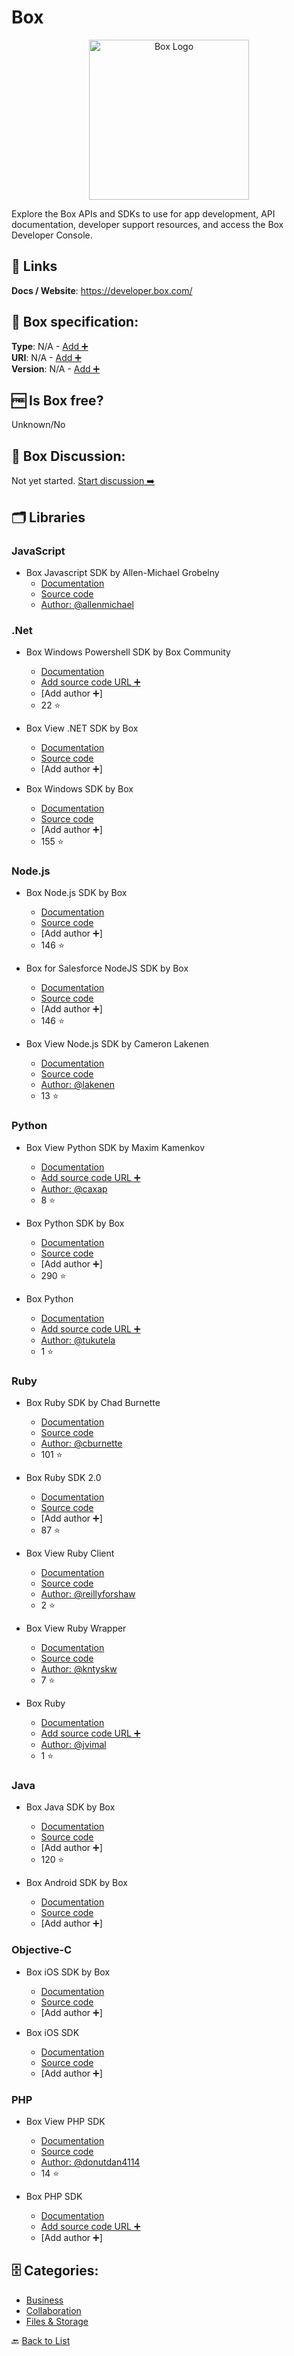 # Box
<p align="center">
    <img width="256" src="https://raw.githubusercontent.com/apis-list/apis-list/main/apis/box/logo_256x256.png" alt="Box Logo"/>
</p>
Explore the Box APIs and SDKs to use for app development,
API documentation, developer support resources, and access
the Box Developer Console.

##  🔗 Links
**Docs / Website**: https://developer.box.com/

## 🧬 Box specification:
**Type**: N/A - [Add ➕](https://github.com/apis-list/apis-list/edit/main/apis-list.yaml)  
**URI**: N/A - [Add ➕](https://github.com/apis-list/apis-list/edit/main/apis-list.yaml)  
**Version**: N/A - [Add ➕](https://github.com/apis-list/apis-list/edit/main/apis-list.yaml)

## 🆓 Is Box free?
 Unknown/No 

## 💬 Box Discussion:
Not yet started. [Start discussion ➡️](https://github.com/apis-list/apis-list/discussions/new)

## 🗂️ Libraries
### JavaScript
- Box Javascript SDK by Allen-Michael Grobelny
    - [Documentation](https://github.com/allenmichael/box-javascript-sdk/blob/master/README.md)
    - [Source code](https://github.com/allenmichael/box-javascript-sdk)
    - [Author: @allenmichael](https://github.com/allenmichael)

### .Net
- Box Windows Powershell SDK by Box Community
    - [Documentation](https://github.com/box-community/box-powershell-sdk-v2)
    - [Add source code URL ➕]()
    - [Add author ➕]
    - 22 ⭐

- Box View .NET SDK by Box
    - [Documentation](https://box-content.readme.io/docs/view-api-sdks)
    - [Source code](https://github.com/crocodoc/dot-net-box-view)
    - [Add author ➕]

- Box Windows SDK by Box
    - [Documentation](https://github.com/box/box-windows-sdk-v2/blob/master/README.md)
    - [Source code](https://github.com/box/box-windows-sdk-v2)
    - [Add author ➕]
    - 155 ⭐

### Node.js
-  Box Node.js SDK by Box
    - [Documentation](https://www.npmjs.com/package/box-node-sdk)
    - [Source code](https://github.com/box/box-node-sdk)
    - [Add author ➕]
    - 146 ⭐

- Box for Salesforce NodeJS SDK by Box
    - [Documentation](https://github.com/box/box-salesforce-sdk)
    - [Source code](https://github.com/box/box-node-sdk)
    - [Add author ➕]
    - 146 ⭐

- Box View Node.js SDK by Cameron Lakenen
    - [Documentation](https://www.npmjs.com/package/box-view)
    - [Source code](https://github.com/lakenen/node-box-view)
    - [Author: @lakenen](https://github.com/lakenen)
    - 13 ⭐

### Python
- Box View Python SDK by Maxim Kamenkov
    - [Documentation](https://github.com/caxap/python-boxview)
    - [Add source code URL ➕]()
    - [Author: @caxap](https://github.com/caxap)
    - 8 ⭐

- Box Python SDK by Box
    - [Documentation](http://opensource.box.com/box-python-sdk/)
    - [Source code](https://github.com/box/box-python-sdk)
    - [Add author ➕]
    - 290 ⭐

- Box Python
    - [Documentation](https://github.com/tukutela/box-python)
    - [Add source code URL ➕]()
    - [Author: @tukutela](https://github.com/tukutela)
    - 1 ⭐

### Ruby
- Box Ruby SDK by Chad Burnette
    - [Documentation](http://www.rubydoc.info/gems/boxr/Boxr/Client)
    - [Source code](https://github.com/cburnette/boxr)
    - [Author: @cburnette](https://github.com/cburnette)
    - 101 ⭐

- Box Ruby SDK 2.0
    - [Documentation](https://github.com/attachmentsme/ruby-box)
    - [Source code](https://github.com/attachmentsme/ruby-box)
    - [Add author ➕]
    - 87 ⭐

- Box View Ruby Client
    - [Documentation](https://github.com/reillyforshaw/box_view)
    - [Source code](https://github.com/reillyforshaw/box_view)
    - [Author: @reillyforshaw](https://github.com/reillyforshaw)
    - 2 ⭐

- Box View Ruby Wrapper
    - [Documentation](https://github.com/kntyskw/box-view-ruby)
    - [Source code](https://github.com/kntyskw/box-view-ruby)
    - [Author: @kntyskw](https://github.com/kntyskw)
    - 7 ⭐

- Box Ruby
    - [Documentation](https://github.com/jvimal/box-ruby)
    - [Add source code URL ➕]()
    - [Author: @jvimal](https://github.com/jvimal)
    - 1 ⭐

### Java
- Box Java SDK by Box
    - [Documentation](http://opensource.box.com/box-java-sdk/)
    - [Source code](https://github.com/box/box-java-sdk)
    - [Add author ➕]
    - 120 ⭐

- Box Android SDK by Box
    - [Documentation](https://github.com/box/box-android-sdk-v2/blob/master/README.md)
    - [Source code](https://github.com/box/box-android-sdk-v2)
    - [Add author ➕]

### Objective-C
- Box iOS SDK by Box
    - [Documentation](https://github.com/box/box-ios-sdk-v2/blob/master/README.md)
    - [Source code](https://github.com/box/box-ios-sdk-v2)
    - [Add author ➕]

- Box iOS SDK
    - [Documentation](https://github.com/box/box-ios-sdk-v2)
    - [Source code](https://github.com/box/box-ios-sdk-v2)
    - [Add author ➕]

### PHP
- Box View PHP SDK
    - [Documentation](https://github.com/donutdan4114/box-view-api)
    - [Source code](https://github.com/donutdan4114/box-view-api)
    - [Author: @donutdan4114](https://github.com/donutdan4114)
    - 14 ⭐

- Box PHP SDK
    - [Documentation](https://github.com/brunomorency/box-php-sdk)
    - [Add source code URL ➕]()
    - [Add author ➕]


## 🗄️ Categories:
- [Business](https://github.com/apis-list/apis-list#business-)
- [Collaboration](https://github.com/apis-list/apis-list#collaboration-)
- [Files & Storage](https://github.com/apis-list/apis-list#files--storage-)

🔙  [Back to List](https://github.com/apis-list/apis-list)

